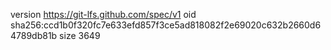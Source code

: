 version https://git-lfs.github.com/spec/v1
oid sha256:ccd1b0f320fc7e633efd857f3ce5ad818082f2e69020c632b2660d64789db81b
size 3649
